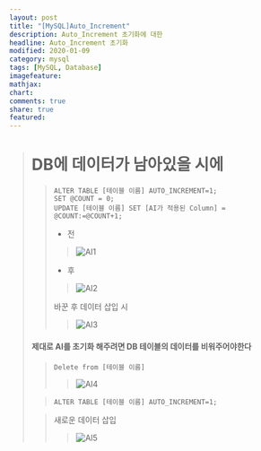 ```yaml
---
layout: post
title: "[MySQL]Auto_Increment"
description: Auto_Increment 초기화에 대한 
headline: Auto_Increment 초기화
modified: 2020-01-09
category: mysql
tags: [MySQL, Database]
imagefeature: 
mathjax: 
chart: 
comments: true
share: true
featured: 
---
```


> # DB에 데이터가 남아있을 시에 
>> ```
>> ALTER TABLE [테이블 이름] AUTO_INCREMENT=1;
>> SET @COUNT = 0;
>> UPDATE [테이블 이름] SET [AI가 적용된 Column] = @COUNT:=@COUNT+1;
>> ```
>> * 전
>>> ![AI1](https://user-images.githubusercontent.com/52815908/72039997-6d8e4d80-32ea-11ea-9d72-26cad7a7687e.PNG)
>> * 후 
>>> ![AI2](https://user-images.githubusercontent.com/52815908/72039992-6cf5b700-32ea-11ea-9a58-eeede0a4d511.PNG)
>>
>> 바꾼 후 데이터 삽입 시  
>>> ![AI3](https://user-images.githubusercontent.com/52815908/72039993-6cf5b700-32ea-11ea-9912-8beecb425877.PNG)
>> 
>> 
> #### 제대로 AI를 초기화 해주려면 DB 테이블의 데이터를 비워주어야한다
>> ```
>> Delete from [테이블 이름]
>> ```
>>> ![AI4](https://user-images.githubusercontent.com/52815908/72039994-6cf5b700-32ea-11ea-97ab-44bd0631e48b.PNG)
>
>> ```
>> ALTER TABLE [테이블 이름] AUTO_INCREMENT=1;
>> ```
>
>> 새로운 데이터 삽입
>>> ![AI5](https://user-images.githubusercontent.com/52815908/72039995-6d8e4d80-32ea-11ea-89a8-4e04efb10991.PNG)
